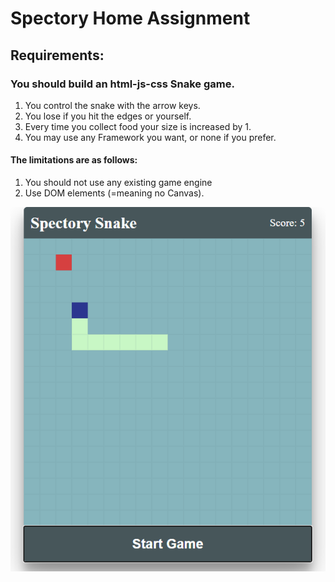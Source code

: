 # Spectory Home Assignment

## Requirements:
### You should build an html-js-css Snake game.

1. You control the snake with the arrow keys.
2. You lose if you hit the edges or yourself.
3. Every time you collect food your size is increased by 1.
4. You may use any Framework you want, or none if you prefer.

#### The limitations are as follows:
1. You should not use any existing game engine
2. Use DOM elements (=meaning no Canvas).


![](screenShot.png)